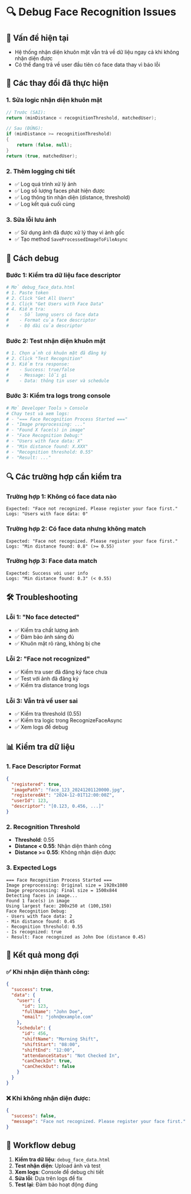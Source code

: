 # 🔍 Debug Face Recognition Issues

## 🚨 Vấn đề hiện tại

- Hệ thống nhận diện khuôn mặt vẫn trả về dữ liệu ngay cả khi không nhận diện được
- Có thể đang trả về user đầu tiên có face data thay vì báo lỗi

## 🔧 Các thay đổi đã thực hiện

### 1. Sửa logic nhận diện khuôn mặt

```csharp
// Trước (SAI):
return (minDistance < recognitionThreshold, matchedUser);

// Sau (ĐÚNG):
if (minDistance >= recognitionThreshold)
{
    return (false, null);
}
return (true, matchedUser);
```

### 2. Thêm logging chi tiết

- ✅ Log quá trình xử lý ảnh
- ✅ Log số lượng faces phát hiện được
- ✅ Log thông tin nhận diện (distance, threshold)
- ✅ Log kết quả cuối cùng

### 3. Sửa lỗi lưu ảnh

- ✅ Sử dụng ảnh đã được xử lý thay vì ảnh gốc
- ✅ Tạo method `SaveProcessedImageToFileAsync`

## 🧪 Cách debug

### Bước 1: Kiểm tra dữ liệu face descriptor

```bash
# Mở debug_face_data.html
# 1. Paste token
# 2. Click "Get All Users"
# 3. Click "Get Users with Face Data"
# 4. Kiểm tra:
#    - Số lượng users có face data
#    - Format của face descriptor
#    - Độ dài của descriptor
```

### Bước 2: Test nhận diện khuôn mặt

```bash
# 1. Chọn ảnh có khuôn mặt đã đăng ký
# 2. Click "Test Recognition"
# 3. Kiểm tra response:
#    - Success: true/false
#    - Message: lỗi gì
#    - Data: thông tin user và schedule
```

### Bước 3: Kiểm tra logs trong console

```bash
# Mở Developer Tools > Console
# Chạy test và xem logs:
# - "=== Face Recognition Process Started ==="
# - "Image preprocessing: ..."
# - "Found X face(s) in image"
# - "Face Recognition Debug:"
# - "Users with face data: X"
# - "Min distance found: X.XXX"
# - "Recognition threshold: 0.55"
# - "Result: ..."
```

## 🔍 Các trường hợp cần kiểm tra

### Trường hợp 1: Không có face data nào

```
Expected: "Face not recognized. Please register your face first."
Logs: "Users with face data: 0"
```

### Trường hợp 2: Có face data nhưng không match

```
Expected: "Face not recognized. Please register your face first."
Logs: "Min distance found: 0.8" (>= 0.55)
```

### Trường hợp 3: Face data match

```
Expected: Success với user info
Logs: "Min distance found: 0.3" (< 0.55)
```

## 🛠️ Troubleshooting

### Lỗi 1: "No face detected"

- ✅ Kiểm tra chất lượng ảnh
- ✅ Đảm bảo ánh sáng đủ
- ✅ Khuôn mặt rõ ràng, không bị che

### Lỗi 2: "Face not recognized"

- ✅ Kiểm tra user đã đăng ký face chưa
- ✅ Test với ảnh đã đăng ký
- ✅ Kiểm tra distance trong logs

### Lỗi 3: Vẫn trả về user sai

- ✅ Kiểm tra threshold (0.55)
- ✅ Kiểm tra logic trong RecognizeFaceAsync
- ✅ Xem logs để debug

## 📊 Kiểm tra dữ liệu

### 1. Face Descriptor Format

```json
{
  "registered": true,
  "imagePath": "face_123_20241201120000.jpg",
  "registeredAt": "2024-12-01T12:00:00Z",
  "userId": 123,
  "descriptor": "[0.123, 0.456, ...]"
}
```

### 2. Recognition Threshold

- **Threshold**: 0.55
- **Distance < 0.55**: Nhận diện thành công
- **Distance >= 0.55**: Không nhận diện được

### 3. Expected Logs

```
=== Face Recognition Process Started ===
Image preprocessing: Original size = 1920x1080
Image preprocessing: Final size = 1500x844
Detecting faces in image...
Found 1 face(s) in image
Using largest face: 200x250 at (100,150)
Face Recognition Debug:
- Users with face data: 2
- Min distance found: 0.45
- Recognition threshold: 0.55
- Is recognized: true
- Result: Face recognized as John Doe (distance 0.45)
```

## 🎯 Kết quả mong đợi

### ✅ Khi nhận diện thành công:

```json
{
  "success": true,
  "data": {
    "user": {
      "id": 123,
      "fullName": "John Doe",
      "email": "john@example.com"
    },
    "schedule": {
      "id": 456,
      "shiftName": "Morning Shift",
      "shiftStart": "08:00",
      "shiftEnd": "12:00",
      "attendanceStatus": "Not Checked In",
      "canCheckIn": true,
      "canCheckOut": false
    }
  }
}
```

### ❌ Khi không nhận diện được:

```json
{
  "success": false,
  "message": "Face not recognized. Please register your face first."
}
```

## 🔄 Workflow debug

1. **Kiểm tra dữ liệu**: `debug_face_data.html`
2. **Test nhận diện**: Upload ảnh và test
3. **Xem logs**: Console để debug chi tiết
4. **Sửa lỗi**: Dựa trên logs để fix
5. **Test lại**: Đảm bảo hoạt động đúng
